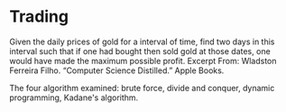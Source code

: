 # Trading

Given the daily prices of gold for a interval of time, find two days in this interval such that if one had bought then sold gold at those dates, one would have made the maximum possible profit.
Excerpt From: Wladston Ferreira Filho. “Computer Science Distilled.” Apple Books.

The four algorithm examined: brute force, divide and conquer, dynamic programming, Kadane's algorithm.
